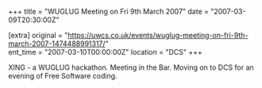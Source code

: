 +++
title = "WUGLUG Meeting on Fri 9th March 2007"
date = "2007-03-09T20:30:00Z"

[extra]
original = "https://uwcs.co.uk/events/wuglug-meeting-on-fri-9th-march-2007-1474488991317/"    
ent_time = "2007-03-10T00:00:00Z"
location = "DCS"
+++

XING - a WUGLUG hackathon. Meeting in the Bar. Moving on to DCS for an evening of Free Software coding.

